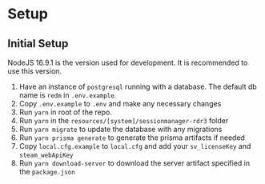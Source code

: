 # Setup

## Initial Setup

NodeJS 16.9.1 is the version used for development. It is recommended to use this version.

1. Have an instance of `postgresql` running with a database. The default db name is `redm` in `.env.example`.
2. Copy `.env.example` to `.env` and make any necessary changes
3. Run `yarn` in root of the repo.
4. Run `yarn` in the `resources/[system]/sessionmanager-rdr3` folder
5. Run `yarn migrate` to update the database with any migrations
6. Run `yarn prisma generate` to generate the prisma artifacts if needed
7. Copy `local.cfg.example` to `local.cfg` and add your `sv_licenseKey` and `steam_webApiKey`
8. Run `yarn download-server` to download the server artifact specified in the `package.json`
